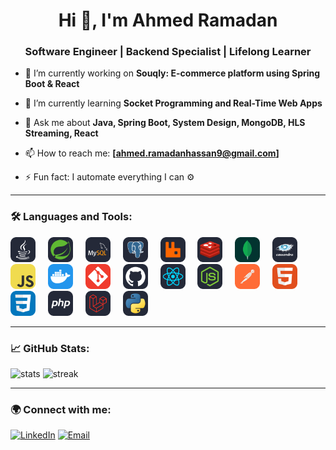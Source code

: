 <h1 align="center">Hi 👋, I'm Ahmed Ramadan</h1>
<h3 align="center">Software Engineer | Backend Specialist | Lifelong Learner</h3>

- 🔭 I’m currently working on **Souqly: E-commerce platform using Spring Boot & React**

- 🌱 I’m currently learning **Socket Programming and Real-Time Web Apps**

- 💬 Ask me about **Java, Spring Boot, System Design, MongoDB, HLS Streaming, React**

- 📫 How to reach me: **[ahmed.ramadanhassan9@gmail.com]**

- ⚡ Fun fact: I automate everything I can ⚙️

---

### 🛠️ Languages and Tools:
<div align="left">
  <img src="https://github.com/tandpfun/skill-icons/blob/main/icons/Java-Dark.svg" height="40" alt="java logo" />
  <img width="12" />
  <img src="https://github.com/tandpfun/skill-icons/blob/main/icons/Spring-Dark.svg" height="40" alt="spring logo" />
  <img width="12" />
  <img src="https://github.com/tandpfun/skill-icons/blob/main/icons/MySQL-Dark.svg" height="40" alt="mysql logo" />
  <img width="12" />
  <img src="https://github.com/tandpfun/skill-icons/blob/main/icons/PostgreSQL-Dark.svg" height="40" alt="postgresql logo" />
  <img width="12" />
  <img src="https://github.com/tandpfun/skill-icons/blob/main/icons/RabbitMQ-Dark.svg" height="40" alt="rabbitmq logo" />
  <img width="12" />
  <img src="https://github.com/tandpfun/skill-icons/blob/main/icons/Redis-Dark.svg" height="40" alt="redis logo" />
  <img width="12" />
  <img src="https://github.com/tandpfun/skill-icons/blob/main/icons/MongoDB.svg" height="40" alt="mongodb logo" />
  <img width="12" />
  <img src="https://github.com/tandpfun/skill-icons/blob/main/icons/Cassandra-Dark.svg" height="40" alt="cassandra logo" />
  <img width="12" />
  <img src="https://github.com/tandpfun/skill-icons/blob/main/icons/JavaScript.svg" height="40" alt="javascript logo" />
  <img width="12" />
  <img src="https://github.com/tandpfun/skill-icons/blob/main/icons/Docker.svg" height="40" alt="docker logo" />
  <img width="12" />
  <img src="https://github.com/tandpfun/skill-icons/blob/main/icons/Git.svg" height="40" alt="git logo" />
  <img width="12" />
  <img src="https://github.com/tandpfun/skill-icons/blob/main/icons/Github-Dark.svg" height="40" alt="github logo" />
  <img width="12" />
  <img src="https://github.com/tandpfun/skill-icons/blob/main/icons/React-Dark.svg" height="40" alt="react logo" />
  <img width="12" />
  <img src="https://github.com/tandpfun/skill-icons/blob/main/icons/NodeJS-Dark.svg" height="40" alt="nodejs logo" />
  <img width="12" />
  <img src="https://github.com/tandpfun/skill-icons/blob/main/icons/Postman.svg" height="40" alt="Postman logo" />
  <img width="12" />
  <img src="https://github.com/tandpfun/skill-icons/blob/main/icons/HTML.svg" height="40" alt="html5 logo" />
  <img width="12" />
  <img src="https://github.com/tandpfun/skill-icons/blob/main/icons/CSS.svg" height="40" alt="css3 logo" />
  <img width="12" />
  <img src="https://github.com/tandpfun/skill-icons/blob/main/icons/PHP-Dark.svg" height="40" alt="php logo" />
  <img width="12" />
  <img src="https://github.com/tandpfun/skill-icons/blob/main/icons/Laravel-Dark.svg" height="40" alt="laravel logo" />
  <img width="12" />
  <img src="https://github.com/tandpfun/skill-icons/blob/main/icons/Python-Dark.svg" height="40" alt="python logo" />
</div>


---

### 📈 GitHub Stats:
<p align="left">
  <img src="https://github-readme-stats.vercel.app/api?username=AhmedRmadn&show_icons=true&theme=tokyonight" alt="stats" />
  <img src="https://streak-stats.demolab.com/?user=AhmedRmadn&theme=tokyonight" alt="streak" />
</p>

---

### 🌍 Connect with me:
<p align="left">
  <a href="https://www.linkedin.com/in/ahmed-ramadan-248280199/" target="_blank"><img alt="LinkedIn" src="https://img.shields.io/badge/LinkedIn-blue?style=for-the-badge&logo=linkedin" /></a>
  <a href="mailto:ahmed.ramadanhassan9@gmail.com"><img alt="Email" src="https://img.shields.io/badge/Email-D14836?style=for-the-badge&logo=gmail&logoColor=white" /></a>
</p>

<!--
**AhmedRmadn/AhmedRmadn** is a ✨ _special_ ✨ repository because its `README.md` (this file) appears on your GitHub profile.

Here are some ideas to get you started:

- 🔭 I’m currently working on ...
- 🌱 I’m currently learning ...
- 👯 I’m looking to collaborate on ...
- 🤔 I’m looking for help with ...
- 💬 Ask me about ...
- 📫 How to reach me: ...
- 😄 Pronouns: ...
- ⚡ Fun fact: ...
-->
